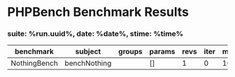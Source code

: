 PHPBench Benchmark Results
==========================

### suite: %run.uuid%, date: %date%, stime: %time%

benchmark | subject | groups | params | revs | iter | mem_peak | time_rev | comp_z_value | comp_deviation
 --- | --- | --- | --- | --- | --- | --- | --- | --- | --- 
NothingBench | benchNothing |  | [] | 1 | 0 | 100b | 10.000μs | 0.00σ | 0.00%
